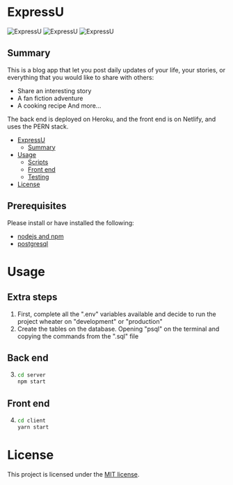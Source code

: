 # ExpressU

![ExpressU](register.gif)
![ExpressU](write.gif)
![ExpressU](log_out.gif)

## Summary

This is a blog app that let you post daily updates of your life, your stories, or everything that you would like to share with others:

- Share an interesting story
- A fan fiction adventure
- A cooking recipe
  And more...

The back end is deployed on Heroku, and the front end is on Netlify, and uses the PERN stack.

- [ExpressU](#ExpressU)
  - [Summary](#summary)
- [Usage](#usage)
  - [Scripts](#scripts)
  - [Front end](#front-end)
  - [Testing](#testing)
- [License](#license)

## Prerequisites

Please install or have installed the following:

- [nodejs and npm](https://nodejs.org/en/download/)
- [postgresql](https://postgresapp.com/)

# Usage

## Extra steps

1. First, complete all the ".env" variables available and decide to run the project wheater on "development" or "production"
2. Create the tables on the database. Opening "psql" on the terminal and copying the commands from the ".sql" file

## Back end

3. ```bash
   cd server
   npm start
   ```

## Front end

4. ```bash
   cd client
   yarn start
   ```

# License

This project is licensed under the [MIT license](LICENSE).
